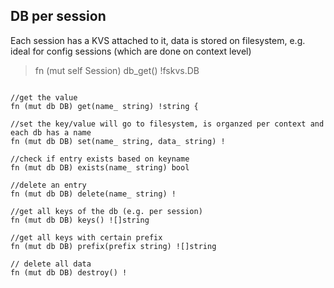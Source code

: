 

## DB per session

Each session has a KVS attached to it, data is stored on filesystem, e.g. ideal for config sessions (which are done on context level)

> fn (mut self Session) db_get() !fskvs.DB

```golang

//get the value
fn (mut db DB) get(name_ string) !string {

//set the key/value will go to filesystem, is organzed per context and each db has a name
fn (mut db DB) set(name_ string, data_ string) !

//check if entry exists based on keyname
fn (mut db DB) exists(name_ string) bool
	
//delete an entry
fn (mut db DB) delete(name_ string) !

//get all keys of the db (e.g. per session)
fn (mut db DB) keys() ![]string

//get all keys with certain prefix
fn (mut db DB) prefix(prefix string) ![]string 

// delete all data
fn (mut db DB) destroy() !

```